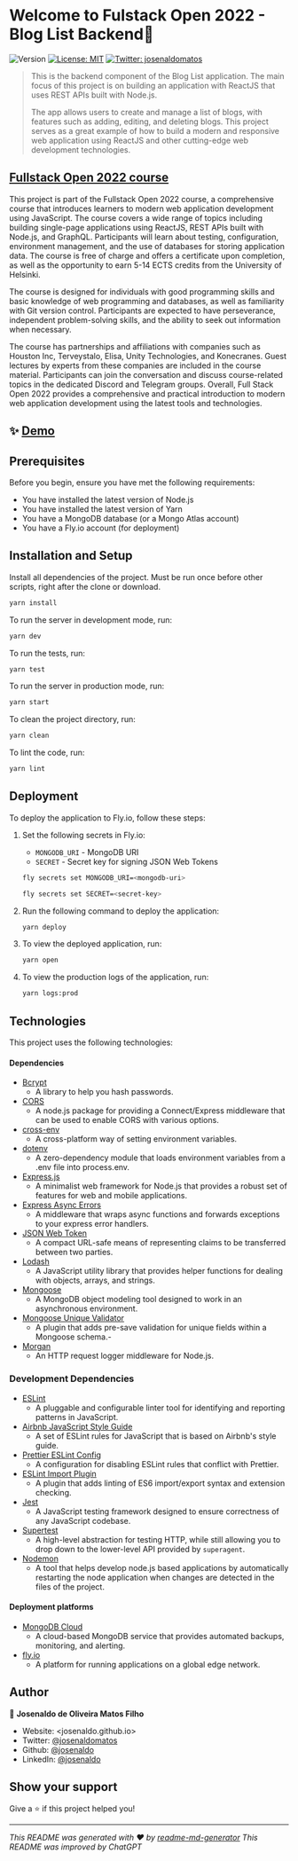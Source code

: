 # Welcome to Fulstack Open 2022 - Blog List Backend👋

![Version](https://img.shields.io/badge/version-1.0.0-blue.svg?cacheSeconds=2592000)
[![License: MIT](https://img.shields.io/badge/License-MIT-yellow.svg)](/LICENSE)
[![Twitter: josenaldomatos](https://img.shields.io/twitter/follow/josenaldomatos.svg?style=social)](https://twitter.com/josenaldomatos)

> This is the backend component of the Blog List application. The main focus of
> this project is on building an application with ReactJS that uses REST APIs
> built with Node.js.
>
> The app allows users to create and manage a list of blogs, with features
> such as adding, editing, and deleting blogs. This project serves as a
> great example of how to build a modern and responsive web application using
> ReactJS and other cutting-edge web development technologies.

## [Fullstack Open 2022 course](https://fullstackopen.com/en/)

This project is part of the Fullstack Open 2022 course, a comprehensive course
that introduces learners to modern web application development using
JavaScript. The course covers a wide range of topics including building
single-page applications using ReactJS, REST APIs built with Node.js, and
GraphQL. Participants will learn about testing, configuration, environment
management, and the use of databases for storing application data. The course
is free of charge and offers a certificate upon completion, as well as the
opportunity to earn 5-14 ECTS credits from the University of Helsinki.

The course is designed for individuals with good programming skills and basic
knowledge of web programming and databases, as well as familiarity with Git
version control. Participants are expected to have perseverance, independent
problem-solving skills, and the ability to seek out information when necessary.

The course has partnerships and affiliations with companies such as Houston
Inc, Terveystalo, Elisa, Unity Technologies, and Konecranes. Guest lectures by
experts from these companies are included in the course material. Participants
can join the conversation and discuss course-related topics in the dedicated
Discord and Telegram groups. Overall, Full Stack Open 2022 provides a
comprehensive and practical introduction to modern web application development
using the latest tools and technologies.

## ✨ [Demo](https://fso2022-bloglist-backend.fly.dev)

## Prerequisites

Before you begin, ensure you have met the following requirements:

- You have installed the latest version of Node.js
- You have installed the latest version of Yarn
- You have a MongoDB database (or a Mongo Atlas account)
- You have a Fly.io account (for deployment)

## Installation and Setup

Install all dependencies of the project. Must be run once before other scripts,
right after the clone or download.

```sh
yarn install
```

To run the server in development mode, run:

```sh
yarn dev
```

To run the tests, run:

```sh
yarn test
```

To run the server in production mode, run:

```sh
yarn start
```

To clean the project directory, run:

```sh
yarn clean
```

To lint the code, run:

```sh
yarn lint
```

## Deployment

To deploy the application to Fly.io, follow these steps:

1. Set the following secrets in Fly.io:

   - `MONGODB_URI` - MongoDB URI
   - `SECRET` - Secret key for signing JSON Web Tokens

   ```sh
   fly secrets set MONGODB_URI=<mongodb-uri>

   fly secrets set SECRET=<secret-key>
   ```

2. Run the following command to deploy the application:

   ```sh
   yarn deploy
   ```

3. To view the deployed application, run:

   ```sh
   yarn open
   ```

4. To view the production logs of the application, run:

   ```sh
   yarn logs:prod
   ```

## Technologies

This project uses the following technologies:

#### Dependencies

- [Bcrypt](https://github.com/kelektiv/node.bcrypt.js)
  - A library to help you hash passwords.
- [CORS](https://github.com/expressjs/cors)
  - A node.js package for providing a Connect/Express middleware that can
    be used to enable CORS with various options.
- [cross-env](https://github.com/kentcdodds/cross-env)
  - A cross-platform way of setting environment variables.
- [dotenv](https://github.com/motdotla/dotenv)
  - A zero-dependency module that loads environment variables from a .env
    file into process.env.
- [Express.js](https://expressjs.com/)
  - A minimalist web framework for Node.js that provides a robust set of
    features for web and mobile applications.
- [Express Async Errors](https://github.com/davidbanham/express-async-errors)
  - A middleware that wraps async functions and forwards exceptions to
    your express error handlers.
- [JSON Web Token](https://jwt.io/)
  - A compact URL-safe means of representing claims to be transferred
    between two parties.
- [Lodash](https://lodash.com/)
  - A JavaScript utility library that provides helper functions for dealing
    with objects, arrays, and strings.
- [Mongoose](https://mongoosejs.com/)
  - A MongoDB object modeling tool designed to work in an asynchronous
    environment.
- [Mongoose Unique Validator](https://github.com/mongoose-unique-validator/mongoose-unique-validator)
  - A plugin that adds pre-save validation for unique fields within a
    Mongoose schema.-
- [Morgan](https://github.com/expressjs/morgan)
  - An HTTP request logger middleware for Node.js.

### Development Dependencies

- [ESLint](https://eslint.org/)
  - A pluggable and configurable linter tool for identifying and reporting
    patterns in JavaScript.
- [Airbnb JavaScript Style Guide](https://github.com/airbnb/javascript/tree/master/packages/eslint-config-airbnb-base)
  - A set of ESLint rules for JavaScript that is based on Airbnb's style guide.
- [Prettier ESLint Config](https://github.com/prettier/eslint-config-prettier)
  - A configuration for disabling ESLint rules that conflict with Prettier.
- [ESLint Import Plugin](https://github.com/import-js/eslint-plugin-import)
  - A plugin that adds linting of ES6 import/export syntax and extension
    checking.
- [Jest](https://jestjs.io/)
  - A JavaScript testing framework designed to ensure correctness of any
    JavaScript codebase.
- [Supertest](https://github.com/ladjs/supertest)
  - A high-level abstraction for testing HTTP, while still allowing you to
    drop down to the lower-level API provided by `superagent`.
- [Nodemon](https://nodemon.io/)
  - A tool that helps develop node.js based applications by automatically
    restarting the node application when changes are detected in the files of
    the project.

#### Deployment platforms

- [MongoDB Cloud](https://cloud.mongodb.com/)
  - A cloud-based MongoDB service that provides automated backups, monitoring,
    and alerting.
- [fly.io](https://fly.io/)
  - A platform for running applications on a global edge network.

## Author

👤 **Josenaldo de Oliveira Matos Filho**

- Website: <josenaldo.github.io>
- Twitter: [@josenaldomatos](https://twitter.com/josenaldomatos)
- Github: [@josenaldo](https://github.com/josenaldo)
- LinkedIn: [@josenaldo](https://linkedin.com/in/josenaldo)

## Show your support

Give a ⭐️ if this project helped you!

---

_This README was generated with ❤️ by [readme-md-generator](https://github.com/kefranabg/readme-md-generator)_
_This README was improved by ChatGPT_

